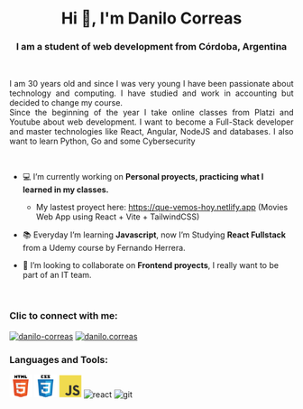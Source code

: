 <h1 align="center">Hi 👋, I'm Danilo Correas</h1>
<h3 align="center">I am a student of web development from Córdoba, Argentina</h3><br>

<p align="justify">I am 30 years old and since I was very young I have been passionate about technology and computing. I have studied and work in accounting but decided to change my course.<br>Since the beginning of the year I take online classes from Platzi and Youtube about web development. I want to become a Full-Stack developer and master technologies like React, Angular, NodeJS and databases.
I also want to learn Python, Go and some Cybersecurity</p><br>

- :computer: I’m currently working on **Personal proyects, practicing what I learned in my classes.**
    - My lastest proyect here: https://que-vemos-hoy.netlify.app (Movies Web App using React + Vite + TailwindCSS)
    
- :books: Everyday I’m learning **Javascript**, now I’m Studying **React Fullstack** from a Udemy course by Fernando Herrera.  

- :mag_right: I’m looking to collaborate on **Frontend proyects**, I really want to be part of an IT team. 

<br>

<h3 align="left">Clic to connect with me:</h3>
<p align="left">
<a href="https://linkedin.com/in/danilo-correas" target="blank"><img align="center" src="https://raw.githubusercontent.com/rahuldkjain/github-profile-readme-generator/master/src/images/icons/Social/linked-in-alt.svg" alt="danilo-correas" height="30" width="40" /></a>
<a href="https://instagram.com/danilo.correas" target="blank"><img align="center" src="https://raw.githubusercontent.com/rahuldkjain/github-profile-readme-generator/master/src/images/icons/Social/instagram.svg" alt="danilo.correas" height="30" width="40" /></a>
</p>

<h3 align="left">Languages and Tools:</h3>
<p align="left"> <img src="https://raw.githubusercontent.com/devicons/devicon/master/icons/html5/html5-original-wordmark.svg" alt="html5" width="40" height="40"/> <img src="https://raw.githubusercontent.com/devicons/devicon/master/icons/css3/css3-original-wordmark.svg" alt="css3" width="40" height="40"/> <img src="https://raw.githubusercontent.com/devicons/devicon/master/icons/javascript/javascript-original.svg" alt="javascript" width="40" height="40"/> <img src="https://cdn.jsdelivr.net/gh/devicons/devicon/icons/react/react-original.svg" alt="react" width="40" height="40"/> <img src="https://www.vectorlogo.zone/logos/git-scm/git-scm-icon.svg" alt="git" width="40" height="40"/> </p>


